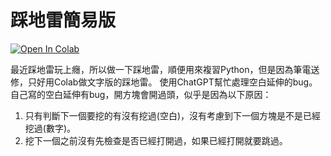# 踩地雷簡易版

[![Open In Colab](https://colab.research.google.com/assets/colab-badge.svg)](https://colab.research.google.com/github/crocodilehs/miesweeper/blob/main/minesweeper.ipynb)

最近踩地雷玩上癮，所以做一下踩地雷，順便用來複習Python，但是因為筆電送修，只好用Colab做文字版的踩地雷。
使用ChatGPT幫忙處理空白延伸的bug。自己寫的空白延伸有bug，開方塊會開過頭，似乎是因為以下原因：
1. 只有判斷下一個要挖的有沒有挖過(空白)，沒有考慮到下一個方塊是不是已經挖過(數字)。
2. 挖下一個之前沒有先檢查是否已經打開過，如果已經打開就要跳過。

